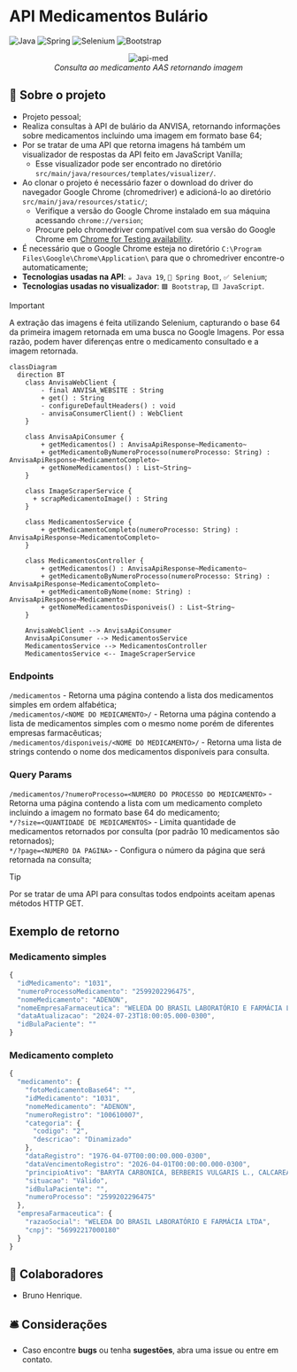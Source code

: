 # API Medicamentos Bulário

![Java](https://img.shields.io/badge/java%2019-%23ED8B00.svg?style=for-the-badge&logo=openjdk&logoColor=white)
![Spring](https://img.shields.io/badge/springboot-%236DB33F.svg?style=for-the-badge&logo=spring&logoColor=white)
![Selenium](https://img.shields.io/badge/-selenium-%43B02A?style=for-the-badge&logo=selenium&logoColor=white)
![Bootstrap](https://img.shields.io/badge/bootstrap-%238511FA.svg?style=for-the-badge&logo=bootstrap&logoColor=white)

<div align="center">
  
  ![api-med](https://github.com/user-attachments/assets/9252f686-0638-4df3-88d8-ca090516578d)
  <br>*Consulta ao medicamento AAS retornando imagem*
</div>

## 📝 Sobre o projeto

* Projeto pessoal;
* Realiza consultas à API de bulário da ANVISA, retornando informações sobre medicamentos incluindo uma imagem em formato base 64;
* Por se tratar de uma API que retorna imagens há também um visualizador de respostas da API feito em JavaScript Vanilla;
  * Esse visualizador pode ser encontrado no diretório `src/main/java/resources/templates/visualizer/`.
* Ao clonar o projeto é necessário fazer o download do driver do navegador Google Chrome (chromedriver) e adicioná-lo ao diretório `src/main/java/resources/static/`;
  * Verifique a versão do Google Chrome instalado em sua máquina acessando `chrome://version`;
  * Procure pelo chromedriver compatível com sua versão do Google Chrome em [Chrome for Testing availability](https://googlechromelabs.github.io/chrome-for-testing/).
* É necessário que o Google Chrome esteja no diretório `C:\Program Files\Google\Chrome\Application\` para que o chromedriver encontre-o automaticamente;
* <strong>Tecnologias usadas na API</strong>: `☕ Java 19`, `🍃 Spring Boot`, `✅ Selenium`;
* <strong>Tecnologias usadas no visualizador</strong>: `🟪 Bootstrap`, `🟨 JavaScript`.

> [!IMPORTANT]
> A extração das imagens é feita utilizando Selenium, capturando o base 64 da primeira imagem retornada em uma busca no Google Imagens. Por essa razão, podem haver diferenças entre o medicamento consultado e a imagem retornada.

```mermaid
classDiagram
  direction BT
    class AnvisaWebClient {
        - final ANVISA_WEBSITE : String
        + get() : String
        - configureDefaultHeaders() : void
        - anvisaConsumerClient() : WebClient
    }

    class AnvisaApiConsumer {
        + getMedicamentos() : AnvisaApiResponse~Medicamento~
        + getMedicamentoByNumeroProcesso(numeroProcesso: String) : AnvisaApiResponse~MedicamentoCompleto~
        + getNomeMedicamentos() : List~String~
    }

    class ImageScraperService {
      + scrapMedicamentoImage() : String
    }

    class MedicamentosService {
        + getMedicamentoCompleto(numeroProcesso: String) : AnvisaApiResponse~MedicamentoCompleto~
    }

    class MedicamentosController {
        + getMedicamentos() : AnvisaApiResponse~Medicamento~
        + getMedicamentoByNumeroProcesso(numeroProcesso: String) : AnvisaApiResponse~MedicamentoCompleto~
        + getMedicamentoByNome(nome: String) : AnvisaApiResponse~Medicamento~
        + getNomeMedicamentosDisponiveis() : List~String~
    }

    AnvisaWebClient --> AnvisaApiConsumer 
    AnvisaApiConsumer --> MedicamentosService 
    MedicamentosService --> MedicamentosController 
    MedicamentosService <-- ImageScraperService
```

### Endpoints
`/medicamentos` - Retorna uma página contendo a lista dos medicamentos simples em ordem alfabética;<br>
`/medicamentos/<NOME DO MEDICAMENTO>/` - Retorna uma página contendo a lista de medicamentos simples com o mesmo nome porém de diferentes empresas farmacêuticas;<br>
`/medicamentos/disponiveis/<NOME DO MEDICAMENTO>/` - Retorna uma lista de strings contendo o nome dos medicamentos disponíveis para consulta.
### Query Params
`/medicamentos/?numeroProcesso=<NUMERO DO PROCESSO DO MEDICAMENTO>` - Retorna uma página contendo a lista com um medicamento completo incluindo a imagem no formato base 64 do medicamento;<br>
`*/?size=<QUANTIDADE DE MEDICAMENTOS>` - Limita quantidade de medicamentos retornados por consulta (por padrão 10 medicamentos são retornados);<br>
`*/?page=<NUMERO DA PAGINA>` - Configura o número da página que será retornada na consulta;<br>

> [!TIP]
> Por se tratar de uma API para consultas todos endpoints aceitam apenas métodos HTTP GET.

## Exemplo de retorno
### Medicamento simples
```javascript
{
  "idMedicamento": "1031",
  "numeroProcessoMedicamento": "2599202296475",
  "nomeMedicamento": "ADENON",
  "nomeEmpresaFarmaceutica": "WELEDA DO BRASIL LABORATÓRIO E FARMÁCIA LTDA",
  "dataAtualizacao": "2024-07-23T18:00:05.000-0300",
  "idBulaPaciente": ""
}
```
### Medicamento completo
```javascript
{
  "medicamento": {
    "fotoMedicamentoBase64": "",
    "idMedicamento": "1031",
    "nomeMedicamento": "ADENON",
    "numeroRegistro": "100610007",
    "categoria": {
      "codigo": "2",
      "descricao": "Dinamizado"
    },
    "dataRegistro": "1976-04-07T00:00:00.000-0300",
    "dataVencimentoRegistro": "2026-04-01T00:00:00.000-0300",
    "principioAtivo": "BARYTA CARBONICA, BERBERIS VULGARIS L., CALCAREA CARBONICA, MERCURIUS SULPHURATUS RUBER",
    "situacao": "Válido",
    "idBulaPaciente": "",
    "numeroProcesso": "2599202296475"
  },
  "empresaFarmaceutica": {
    "razaoSocial": "WELEDA DO BRASIL LABORATÓRIO E FARMÁCIA LTDA",
    "cnpj": "56992217000180"
  }
}
```

## 👥 Colaboradores
* Bruno Henrique.

## 🛎 Considerações
* Caso encontre <strong>bugs</strong> ou tenha <strong>sugestões</strong>, abra uma issue ou entre em contato.
